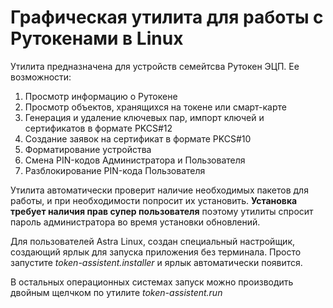 # Графическая утилита для работы с Рутокенами в Linux
Утилита предназначена для устройств семейтсва Рутокен ЭЦП. 
Ее возможности:
1. Просмотр информацию о Рутокене
2. Просмотр объектов, хранящихся на токене или смарт-карте
3. Генерация и удаление ключевых пар, импорт ключей и сертификатов в формате PKCS#12
4. Создание заявок на сертификат в формате PKCS#10
5. Форматирование устройства
6. Смена PIN-кодов Администратора и Пользователя
7. Разблокирование PIN-кода Пользователя

Утилита автоматически проверит наличие необходимых пакетов для работы, и при необходимости попросит их установить. **Установка требует наличия прав супер пользователя** поэтому утилиты спросит пароль администратора во время установки обновлений.

Для пользователей Astra Linux, создан специальный настройщик, создающий ярлык для запуска приложения без терминала. Просто запустите *token-assistent.installer* и ярлык автоматически появится. 

В остальных операционных системах запуск можно производить двойным щелчком по утилите *token-assistent.run*
